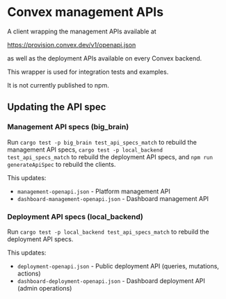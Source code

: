 # Convex management APIs

A client wrapping the management APIs available at

https://provision.convex.dev/v1/openapi.json

as well as the deployment APIs available on every Convex backend.

This wrapper is used for integration tests and examples.

It is not currently published to npm.

## Updating the API spec

### Management API specs (big_brain)

Run `cargo test -p big_brain test_api_specs_match` to rebuild the management API
specs, `cargo test -p local_backend test_api_specs_match` to rebuild the
deployment API specs, and `npm run generateApiSpec` to rebuild the clients.

This updates:

- `management-openapi.json` - Platform management API
- `dashboard-management-openapi.json` - Dashboard management API

### Deployment API specs (local_backend)

Run `cargo test -p local_backend test_api_specs_match` to rebuild the deployment
API specs.

This updates:

- `deployment-openapi.json` - Public deployment API (queries, mutations,
  actions)
- `dashboard-deployment-openapi.json` - Dashboard deployment API (admin
  operations)
